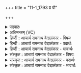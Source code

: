 +++
title = "11-1_1793 प्र वो"

+++
<details><summary>पदपाठः</summary>

प्र꣢। वः꣣। महे꣢। म꣣हेवृ꣡धे꣢। म꣣हे। वृ꣡धे꣢꣯। भ꣣रध्वम्। प्र꣡चे꣢꣯तसे। प्र। चे꣣तसे। प्र꣢। सु꣣मति꣢म्। सु꣣। मति꣢म्। कृ꣣णुध्वम्। वि꣡शः꣢꣯। पू꣣र्वीः꣢। प्र। च꣣र। चर्षणिप्राः꣣। च꣣र्षणि। प्राः꣢। १७९३।
</details>

<details><summary>अधिमन्त्रम् (VC)</summary>

- इन्द्रः
- वसिष्ठो मैत्रावरुणिः
- विराडनुष्टुप्
- गान्धारः
</details>

<details><summary>हिन्दी : आचार्य रामनाथ वेदालंकार - विषयः</summary>

प्रथम ऋचा की व्याख्या पूर्वार्चिक में ३८२ क्रमाङ्क पर परमात्मा की स्तुति के विषय में की जा चुकी है। यहाँ एक साथ आचार्य और परमात्मा दोनों का विषय कहते हैं।
</details>

<details><summary>हिन्दी : आचार्य रामनाथ वेदालंकार - पदार्थः</summary>

पदार्थान्वय -  हे विद्यार्थियो वा प्रजाओ ! तुम (महेवृधे) महत्त्व के लिए बढ़ानेवाले, (महे) महान् इन्द्र अर्थात् आचार्य वा परमात्मा के लिए (प्र भरध्वम्) उत्तम उपहार लाओ। (प्रचेतसे) प्रकृष्ट चित्त वा प्रकृष्ट ज्ञानवाले उसके लिए (सुमतिम्) उत्तम स्तुति (प्र कृणुध्वम्) भली-भाँति करो। हे आचार्य वा परमात्मन्! (चर्षणिप्राः) मनुष्यों को विद्या,धन,धान्य और सद्गुणों से पूर्ण करनेवाले आप (विशः) विद्यार्थियों वा प्रजाओं को (पूर्वीः) श्रेष्ठ (प्रचर) करो ॥१॥
</details>

<details><summary>हिन्दी : आचार्य रामनाथ वेदालंकार - भावार्थः</summary>

भावार्थ -  जैसे जगदीश्वर मनुष्यों को सुखी करता है,वैसे ही आचार्य का भी यह कर्तव्य है कि वह छात्रों को विद्या आदि से पूर्ण करके सुखी करे और उनमें योगाभ्यास आदि की अभिरुचि उत्पन्न करके उन्हें अध्यात्म-मार्ग का पथिक बनाये ॥१॥
</details>

<details><summary>संस्कृत : आचार्य रामनाथ वेदालंकार - विषयः</summary>

तत्र प्रथमा ऋक् पूर्वार्चिके ३२८ क्रमाङ्के परमात्मस्तुतिविषये व्याख्याता। अत्र युगपदाचार्यपरमात्मनोर्विषय उच्यते।
</details>

<details><summary>संस्कृत : आचार्य रामनाथ वेदालंकार - पदार्थः</summary>

पदार्थान्वय -  हे विद्यार्थिनः प्रजाः वा ! यूयम् (महेवृधे) महत्त्वाय वर्धयति यस्तस्मै, (महे) महते इन्द्राय आचार्याय परमात्मने वा (प्र भरध्वम्) उत्तमम् उपहारम् आनयत। (प्रचेतसे) प्रकृष्टचित्ताय प्रकृष्टज्ञानाय वा तस्मै (सुमतिम्) शोभनां स्तुतिम् (प्र कृणुध्वम्) प्रकुरुत। हे इन्द्र आचार्य परमात्मन् वा ! (चर्षणिप्राः) चर्षणयो मनुष्याः तान् विद्यया धनधान्यादिभिः सद्गुणैर्वा प्राति पूरयतीति तादृशः त्वम् (विशः) विद्यार्थिनः प्रजाः वा (पूर्वीः) श्रेष्ठाः (प्रचर) प्रकुरु ॥१॥२
</details>

<details><summary>संस्कृत : आचार्य रामनाथ वेदालंकार - भावार्थः</summary>

भावार्थ -  यथा जगदीश्वरो जनान् सुखयति तथाचार्यस्यापीदं कर्तव्यं यत् स छात्रजनान् विद्यादिभिः प्रपूर्य सुखयेत्,तेषु योगाभ्यासाद्यभिरुचिं च जनयित्वा तानध्यात्मपथिकानपि विदध्यात् ॥१॥
</details>